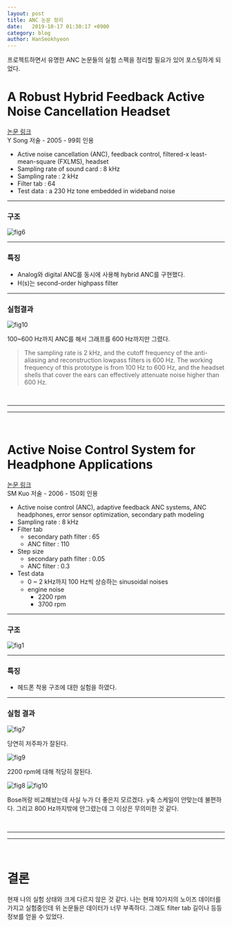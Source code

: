 ```yaml
---
layout: post
title: ANC 논문 정리
date:   2019-10-17 01:30:17 +0900
category: blog
author: HanSeokhyeon
---
```


프로젝트하면서 유명한 ANC 논문들의 실험 스펙을 정리할 필요가 있어 포스팅하게 되었다.

# A Robust Hybrid Feedback Active Noise Cancellation Headset

[논문 링크](https://core.ac.uk/download/pdf/83936972.pdf)  
Y Song 저술 - 2005 - 99회 인용

* Active noise cancellation (ANC), feedback control, filtered-x least-mean-square (FXLMS), headset
* Sampling rate of sound card : 8 kHz
* Sampling rate : 2 kHz
* Filter tab : 64
* Test data : a 230 Hz tone embedded in wideband noise

---

### 구조
![fig6](/assets/images/article1/fig6.png)

---

### 특징

* Analog와 digital ANC를 동시에 사용해 hybrid ANC를 구현했다.
* H(s)는 second-order highpass filter

---

### 실험결과
![fig10](/assets/images/article1/fig10.png)

100~600 Hz까지 ANC를 해서 그래프를 600 Hz까지만 그렸다.
> The sampling rate is 2 kHz, and the cutoff
frequency of the anti-aliasing and reconstruction lowpass filters
is 600 Hz. The working frequency of this prototype is from
100 Hz to 600 Hz, and the headset shells that cover the ears can
effectively attenuate noise higher than 600 Hz.

<br>

---
---

<br> 

# Active Noise Control System for Headphone Applications

[논문 링크](https://ieeexplore.ieee.org/stamp/stamp.jsp?tp=&arnumber=1597204)  
SM Kuo 저술 - 2006 - 150회 인용

* Active noise control (ANC), adaptive feedback ANC systems, ANC headphones, error sensor optimization, secondary path modeling
* Sampling rate : 8 kHz
* Filter tab
  * secondary path filter : 65
  * ANC filter : 110
* Step size
  * secondary path filter : 0.05
  * ANC filter : 0.3
* Test data
  * 0 ~ 2 kHz까지 100 Hz씩 상승하는 sinusoidal noises
  * engine noise
    * 2200 rpm
    * 3700 rpm
     
---

### 구조
![fig1](/assets/images/article2/fig1.png)

---

### 특징

* 헤드폰 착용 구조에 대한 실험을 하였다.

---

### 실험 결과
![fig7](/assets/images/article2/fig7.png)

당연히 저주파가 잘된다.

![fig9](/assets/images/article2/fig9.png)

2200 rpm에 대해 적당히 잘된다.

![fig8](/assets/images/article2/fig8.png)
![fig10](/assets/images/article2/fig10.png)

Bose꺼랑 비교해놨는데 사실 누가 더 좋은지 모르겠다. y축 스케일이 안맞는데 불편하다. 그리고 800 Hz까지밖에 안그렸는데 그 이상은 무의미한 것 같다.

<br>

---
---

<br>

# 결론
현재 나의 실험 상태와 크게 다르지 않은 것 같다. 나는 현재 10가지의 노이즈 데이터를 가지고 실험중인데 위 논문들은 데이터가 너무 부족하다. 그래도 filter tab 길이나 등등 정보를 얻을 수 있었다.
